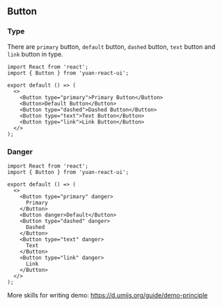 ---
---

## Button

### Type

There are `primary` button, `default` button, `dashed` button, `text` button and `link` button in type.

```tsx
import React from 'react';
import { Button } from 'yuan-react-ui';

export default () => (
  <>
    <Button type="primary">Primary Button</Button>
    <Button>Default Button</Button>
    <Button type="dashed">Dashed Button</Button>
    <Button type="text">Text Button</Button>
    <Button type="link">Link Button</Button>
  </>
);
```

### Danger

```tsx
import React from 'react';
import { Button } from 'yuan-react-ui';

export default () => (
  <>
    <Button type="primary" danger>
      Primary
    </Button>
    <Button danger>Default</Button>
    <Button type="dashed" danger>
      Dashed
    </Button>
    <Button type="text" danger>
      Text
    </Button>
    <Button type="link" danger>
      Link
    </Button>
  </>
);

```

More skills for writing demo: https://d.umijs.org/guide/demo-principle
